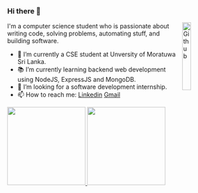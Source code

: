 ### Hi there 👋

<img width="20%" align="right" alt="Github" src="https://user-images.githubusercontent.com/48678280/88862734-4903af80-d201-11ea-968b-9c939d88a37c.gif" />

I'm a computer science student who is passionate about writing code, solving problems, automating stuff, and building software.

- 🔭 I’m currently a CSE student at Unversity of Moratuwa Sri Lanka.
- 📚 I’m currently learning backend web development using NodeJS, ExpressJS and MongoDB.
- 👯 I’m looking for a software development internship. 
- 📫 How to reach me: [Linkedin](https://www.linkedin.com/in/tharoosha-vihidun-b6450019a/) [Gmail](tharooshavihidun@gmail.com)


<a href="https://github.com/AVS1508">
  <img height="180em" src="https://github-readme-stats.vercel.app/api?username=tharoosha&theme=dark&show_icons=true" />
  <img height="180em" src="https://github-readme-stats.vercel.app/api/top-langs/?username=tharoosha&theme=dark&layout=compact" />
</a>
